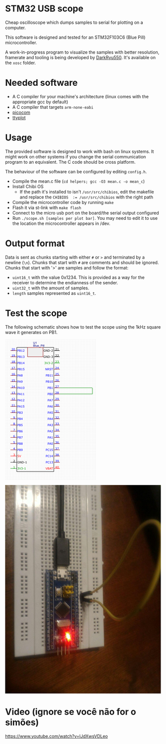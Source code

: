 # STM32 USB scope

Cheap oscilloscope which dumps samples to serial for plotting on a computer.

This software is designed and tested for an STM32F103C6 (Blue Pill) microcontroller.


A work-in-progress program to visualize the samples with better resolution, framerate and tooling
is being developed by [DarkRyu550](https://github.com/DarkRyu550). It's available on the `xosc` folder.

# Needed software

- A C compiler for your machine's architecture (linux comes with the appropriate gcc by default)
- A C compiler that targets `arm-none-eabi`
- [picocom](https://github.com/npat-efault/picocom)
- [ttyplot](https://github.com/tenox7/ttyplot)

# Usage

The provided software is designed to work with bash on linux systems. It might work on other systems
if you change the serial communication program to an equivalent. The C code should be cross platform.

The behaviour of the software can be configured by editing `config.h`.

- Compile the mean.c file (`cd helpers; gcc -O3 mean.c -o mean_c`)
- Install Chibi OS
    * If the path it's installed to isn't `/usr/src/chibios`, edit the makefile and replace the `CHIBIOS  := /usr/src/chibios` with the right path
- Compile the microcontroller code by running `make`
- Flash it via st-link with `make flash`
- Connect to the micro usb port on the board/the serial output configured
- Run `./scope.sh [samples per plot bar]`. You may need to edit it to use the location the microcontroller
  appears in /dev.

# Output format

Data is sent as chunks starting with either `#` or `>` and terminated by a newline (`\n`). Chunks that
start with `#` are comments and should be ignored. Chunks that start with '>' are samples and follow the format:

- `uint16_t` with the value 0x1234. This is provided as a way for the receiver to determine the endianness of the sender.
- `uint32_t` with the amount of samples.
- `length` samples represented as `uint16_t`.

# Test the scope

The following schematic shows how to test the scope using the 1kHz square wave it generates on PB1.

![schematic](https://github.com/natanbc/stm32_usb_scope/raw/master/assets/example-schematic.png)

![top view](https://github.com/natanbc/stm32_usb_scope/raw/master/assets/top-view.jpg)

# Video (ignore se você não for o simões)

https://www.youtube.com/watch?v=lJdXwsVDLeo
